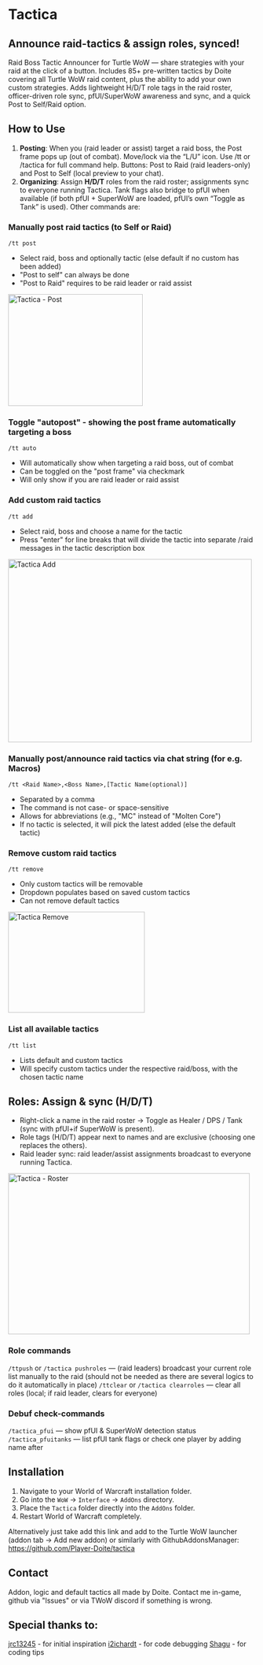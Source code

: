 # Tactica
## Announce raid-tactics & assign roles, synced!
Raid Boss Tactic Announcer for Turtle WoW — share strategies with your raid at the click of a button. Includes 85+ pre-written tactics by Doite covering all Turtle WoW raid content, plus the ability to add your own custom strategies. Adds lightweight H/D/T role tags in the raid roster, officer-driven role sync, pfUI/SuperWoW awareness and sync, and a quick Post to Self/Raid option.

## How to Use
1. **Posting**: When you (raid leader or assist) target a raid boss, the Post frame pops up (out of combat). Move/lock via the “L/U” icon. Use /tt or /tactica for full command help. Buttons: Post to Raid (raid leaders-only) and Post to Self (local preview to your chat).
2. **Organizing**: Assign **H/D/T** roles from the raid roster; assignments sync to everyone running Tactica. Tank flags also bridge to pfUI when available (if both pfUI + SuperWoW are loaded, pfUI’s own “Toggle as Tank” is used).
Other commands are:

### Manually post raid tactics (to Self or Raid)
`/tt post`
-   Select raid, boss and optionally tactic (else default if no custom has been added)
-   "Post to self" can always be done
-   "Post to Raid" requires to be raid leader or raid assist
<img width="274" height="227" alt="Tactica - Post" src="https://github.com/user-attachments/assets/e039a6d1-9194-4bfb-93dd-564700035daf" />

### Toggle "autopost" - showing the post frame automatically targeting a boss
`/tt auto`
- Will automatically show when targeting a raid boss, out of combat
- Can be toggled on the "post frame" via checkmark
- Will only show if you are raid leader or raid assist

### Add custom raid tactics
`/tt add`
-   Select raid, boss and choose a name for the tactic
-   Press "enter" for line breaks that will divide the tactic into separate /raid messages in the tactic description box
<img width="496" height="372" alt="Tactica Add" src="https://github.com/user-attachments/assets/383e90da-8d17-4957-8306-3c48e1798d18" />

### Manually post/announce raid tactics via chat string (for e.g. Macros)
`/tt <Raid Name>,<Boss Name>,[Tactic Name(optional)]`
-   Separated by a comma
-   The command is not case- or space-sensitive
-   Allows for abbreviations (e.g., "MC" instead of "Molten Core")
-   If no tactic is selected, it will pick the latest added (else the default tactic)

### Remove custom raid tactics
`/tt remove`
-   Only custom tactics will be removable
-   Dropdown populates based on saved custom tactics
-   Can not remove default tactics
<img width="278" height="205" alt="Tactica Remove" src="https://github.com/user-attachments/assets/5354d688-7795-4377-8bb6-b97c69c0caab" />

### List all available tactics
`/tt list`
-   Lists default and custom tactics
-   Will specify custom tactics under the respective raid/boss, with the chosen tactic name

## Roles: Assign & sync (H/D/T)
- Right-click a name in the raid roster → Toggle as Healer / DPS / Tank (sync with pfUI+if SuperWoW is present).
- Role tags (H/D/T) appear next to names and are exclusive (choosing one replaces the others).
- Raid leader sync: raid leader/assist assignments broadcast to everyone running Tactica.
<img width="492" height="327" alt="Tactica - Roster" src="https://github.com/user-attachments/assets/991708d0-b30d-402f-9eff-57cb767b9859" />

### Role commands

`/ttpush` or `/tactica pushroles`
— (raid leaders) broadcast your current role list manually to the raid (should not be needed as there are several logics to do it automatically in place)
`/ttclear` or `/tactica clearroles`
— clear all roles (local; if raid leader, clears for everyone)

### Debuf check-commands
`/tactica_pfui` — show pfUI & SuperWoW detection status
`/tactica_pfuitanks` — list pfUI tank flags or check one player by adding name after

## Installation
1.  Navigate to your World of Warcraft installation folder.
2.  Go into the `WoW` -> `Interface` -> `AddOns` directory.
3.  Place the `Tactica` folder directly into the `AddOns` folder.
4.  Restart World of Warcraft completely.

Alternatively just take add this link and add to the Turtle WoW launcher (addon tab -> Add new addon) or similarly with GithubAddonsManager: https://github.com/Player-Doite/tactica

## Contact
Addon, logic and default tactics all made by Doite. Contact me in-game, github via "Issues" or via TWoW discord if something is wrong.

## Special thanks to:
[jrc13245](https://github.com/jrc13245/) - for initial inspiration
[i2ichardt](https://github.com/i2ichardt) - for code debugging
[Shagu](https://github.com/shagu) - for coding tips
